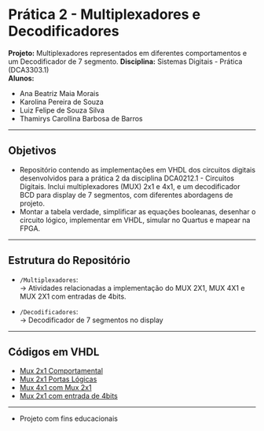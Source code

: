 # Prática 2 - Multiplexadores e Decodificadores

**Projeto:** Multiplexadores representados em diferentes comportamentos e um Decodificador de 7 segmento. 
**Disciplina:** Sistemas Digitais - Prática (DCA3303.1)  
**Alunos:**  
- Ana Beatriz Maia Morais  
- Karolina Pereira de Souza  
- Luiz Felipe de Souza Silva  
- Thamirys Carollina Barbosa de Barros  

---

## Objetivos

- Repositório contendo as implementações em VHDL dos circuitos digitais desenvolvidos para a prática 2 da disciplina DCA0212.1 - Circuitos Digitais. Inclui multiplexadores (MUX) 2x1 e 4x1, e um decodificador BCD para display de 7 segmentos, com diferentes abordagens de projeto.
- Montar a tabela verdade, simplificar as equações booleanas, desenhar o circuito lógico, implementar em VHDL, simular no Quartus e mapear na FPGA.  

---

## Estrutura do Repositório

- `/Multiplexadores`:  
  → Atividades relacionadas a implementação do MUX 2X1, MUX 4X1 e MUX 2X1 com entradas de 4bits.

- `/Decodificadores`:  
  → Decodificador de 7 segmentos no display

---

## Códigos em VHDL

- [Mux 2x1 Comportamental](https://github.com/luiz-pytech/Praticas_Sistemas_Digitais/blob/main/pratica2-Multiplexadores_Decodificadores/Multiplexadores/Mux2x1_Comp.vhd)  
- [Mux 2x1 Portas Lógicas](https://github.com/luiz-pytech/Praticas_Sistemas_Digitais/blob/main/pratica2-Multiplexadores_Decodificadores/Multiplexadores/Mux2x1_logic_gate.vhd)  
- [Mux 4x1 com Mux 2x1](https://github.com/luiz-pytech/Praticas_Sistemas_Digitais/blob/main/pratica2-Multiplexadores_Decodificadores/Multiplexadores/mux4x1.vhd)  
- [Mux 2x1 com entrada de 4bits](https://github.com/luiz-pytech/Praticas_Sistemas_Digitais/blob/main/pratica2-Multiplexadores_Decodificadores/Multiplexadores/Mux2x1_4bit.vhd)  

---

 - Projeto com fins educacionais



